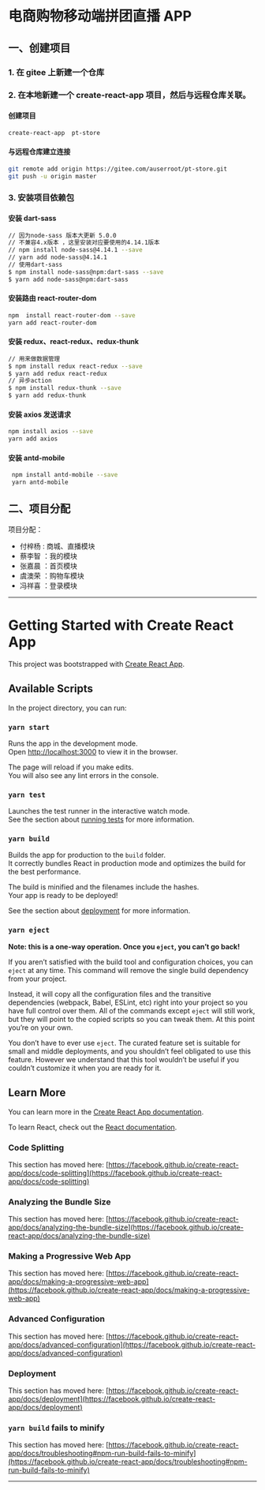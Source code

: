 # 电商购物移动端拼团直播 APP

## 一、创建项目

### 1. 在 gitee 上新建一个仓库

### 2. 在本地新建一个 create-react-app 项目，然后与远程仓库关联。

#### 创建项目

```bash
create-react-app  pt-store
```

#### 与远程仓库建立连接

```bash
git remote add origin https://gitee.com/auserroot/pt-store.git
git push -u origin master
```

### 3. 安装项目依赖包

#### 安装 dart-sass

```bash
// 因为node-sass 版本大更新 5.0.0
// 不兼容4.x版本 ，这里安装对应要使用的4.14.1版本
// npm install node-sass@4.14.1 --save
// yarn add node-sass@4.14.1
// 使用dart-sass
$ npm install node-sass@npm:dart-sass --save
$ yarn add node-sass@npm:dart-sass
```

#### 安装路由 react-router-dom

```bash
npm  install react-router-dom --save
yarn add react-router-dom
```

#### 安装 redux、react-redux、redux-thunk

```bash
// 用来做数据管理
$ npm install redux react-redux --save
$ yarn add redux react-redux
// 异步action
$ npm install redux-thunk --save
$ yarn add redux-thunk
```

#### 安装 axios 发送请求

```bash
npm install axios --save
yarn add axios
```

#### 安装 antd-mobile

```bash
 npm install antd-mobile --save
 yarn antd-mobile
```

## 二、项目分配

项目分配：

- 付梓杨 : 商城、直播模块
- 蔡李智 ：我的模块
- 张嘉晨 ：首页模块
- 虞澳荣 ：购物车模块
- 冯祥喜 ：登录模块

---

# Getting Started with Create React App

This project was bootstrapped with [Create React App](https://github.com/facebook/create-react-app).

## Available Scripts

In the project directory, you can run:

### `yarn start`

Runs the app in the development mode.\
Open [http://localhost:3000](http://localhost:3000) to view it in the browser.

The page will reload if you make edits.\
You will also see any lint errors in the console.

### `yarn test`

Launches the test runner in the interactive watch mode.\
See the section about [running tests](https://facebook.github.io/create-react-app/docs/running-tests) for more information.

### `yarn build`

Builds the app for production to the `build` folder.\
It correctly bundles React in production mode and optimizes the build for the best performance.

The build is minified and the filenames include the hashes.\
Your app is ready to be deployed!

See the section about [deployment](https://facebook.github.io/create-react-app/docs/deployment) for more information.

### `yarn eject`

**Note: this is a one-way operation. Once you `eject`, you can’t go back!**

If you aren’t satisfied with the build tool and configuration choices, you can `eject` at any time. This command will remove the single build dependency from your project.

Instead, it will copy all the configuration files and the transitive dependencies (webpack, Babel, ESLint, etc) right into your project so you have full control over them. All of the commands except `eject` will still work, but they will point to the copied scripts so you can tweak them. At this point you’re on your own.

You don’t have to ever use `eject`. The curated feature set is suitable for small and middle deployments, and you shouldn’t feel obligated to use this feature. However we understand that this tool wouldn’t be useful if you couldn’t customize it when you are ready for it.

## Learn More

You can learn more in the [Create React App documentation](https://facebook.github.io/create-react-app/docs/getting-started).

To learn React, check out the [React documentation](https://reactjs.org/).

### Code Splitting

This section has moved here: [https://facebook.github.io/create-react-app/docs/code-splitting](https://facebook.github.io/create-react-app/docs/code-splitting)

### Analyzing the Bundle Size

This section has moved here: [https://facebook.github.io/create-react-app/docs/analyzing-the-bundle-size](https://facebook.github.io/create-react-app/docs/analyzing-the-bundle-size)

### Making a Progressive Web App

This section has moved here: [https://facebook.github.io/create-react-app/docs/making-a-progressive-web-app](https://facebook.github.io/create-react-app/docs/making-a-progressive-web-app)

### Advanced Configuration

This section has moved here: [https://facebook.github.io/create-react-app/docs/advanced-configuration](https://facebook.github.io/create-react-app/docs/advanced-configuration)

### Deployment

This section has moved here: [https://facebook.github.io/create-react-app/docs/deployment](https://facebook.github.io/create-react-app/docs/deployment)

### `yarn build` fails to minify

This section has moved here: [https://facebook.github.io/create-react-app/docs/troubleshooting#npm-run-build-fails-to-minify](https://facebook.github.io/create-react-app/docs/troubleshooting#npm-run-build-fails-to-minify)

---
